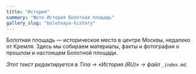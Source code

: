 ```yaml
---
title: "История"
summary: "Фото История Болотная площадь"
gallery_slug: "bolotnaya-history"
---
```


Болотная площадь — историческое место в центре Москвы, недалеко от Кремля. 
Здесь мы собираем материалы, факты и фотографии о прошлом и настоящем Болотной площади.

*Этот текст редактируется в Tina → «История (RU)» → файл `_index.md`.*
